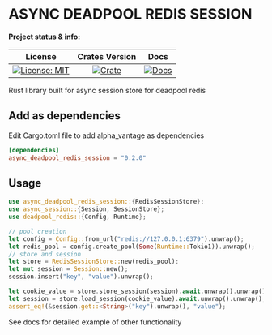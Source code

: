# ASYNC DEADPOOL REDIS SESSION

**Project status & info:**

|                    License                     |              Crates Version               |                 Docs                 |
| :--------------------------------------------: | :---------------------------------------: | :----------------------------------: |
| [![License: MIT][license_badge]][license_link] | [![Crate][cratesio_badge]][cratesio_link] | [![Docs][docsrs_badge]][docsrs_link] |

Rust library built for async session store for deadpool redis


## Add as dependencies

Edit Cargo.toml file to add alpha_vantage as dependencies

```toml
[dependencies]
async_deadpool_redis_session = "0.2.0"
```

## Usage

```rust
use async_deadpool_redis_session::{RedisSessionStore};
use async_session::{Session, SessionStore};
use deadpool_redis::{Config, Runtime};

// pool creation
let config = Config::from_url("redis://127.0.0.1:6379").unwrap();
let redis_pool = config.create_pool(Some(Runtime::Tokio1)).unwrap();
// store and session
let store = RedisSessionStore::new(redis_pool);
let mut session = Session::new();
session.insert("key", "value").unwrap();

let cookie_value = store.store_session(session).await.unwrap().unwrap();
let session = store.load_session(cookie_value).await.unwrap().unwrap();
assert_eq!(&session.get::<String>("key").unwrap(), "value");
```

See docs for detailed example of other functionality

[license_badge]: https://img.shields.io/github/license/iamsauravsharma/async_deadpool_redis_session.svg?style=for-the-badge
[license_link]: LICENSE
[cratesio_badge]: https://img.shields.io/crates/v/async_deadpool_redis_session.svg?style=for-the-badge
[cratesio_link]: https://crates.io/crates/async_deadpool_redis_session
[docsrs_badge]: https://img.shields.io/docsrs/async_deadpool_redis_session/latest?style=for-the-badge
[docsrs_link]: https://docs.rs/async_deadpool_redis_session
